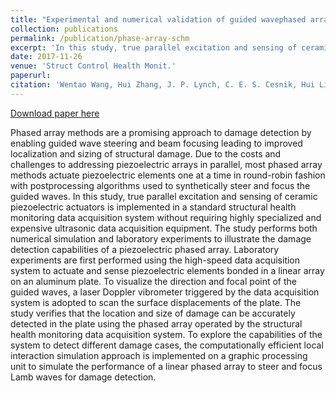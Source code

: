```yaml
---
title: "Experimental and numerical validation of guided wavephased arrays integrated within standard data acquisition systems for structural health monitoring"
collection: publications
permalink: /publication/phase-array-schm
excerpt: 'In this study, true parallel excitation and sensing of ceramic piezoelectric actuators is implemented in a standard structural health monitoring data acquisition system without requiring highly specialized and expensive ultrasonic data acquisition equipment.'
date: 2017-11-26
venue: 'Struct Control Health Monit.'
paperurl: 
citation: 'Wentao Wang, Hui Zhang, J. P. Lynch, C. E. S. Cesnik, Hui Li, “Experimental and numerical validation of guided wave phased arrays integrated within standard data acquisition systems for structural health monitoring”, Struct Control Health Monit (2018).'
---
```


[Download paper here](/files/papers/Wentao-et-al_2018_SCHM_phased_array.pdf)

Phased array methods are a promising approach to damage detection by enabling guided wave steering and beam focusing leading to improved localization and sizing of structural damage. Due to the costs and challenges to addressing piezoelectric arrays in parallel, most phased array methods actuate piezoelectric elements one at a time in round-robin fashion with postprocessing algorithms used to synthetically steer and focus the guided waves. In this study, true parallel excitation and sensing of ceramic piezoelectric actuators is implemented in a standard structural health monitoring data acquisition system without requiring highly specialized and expensive ultrasonic data acquisition equipment. The study performs both numerical simulation and laboratory experiments to illustrate the damage detection capabilities of a piezoelectric phased array. Laboratory experiments are first performed using the high-speed data acquisition system to actuate and sense piezoelectric elements bonded in a linear array on an aluminum plate. To visualize the direction and focal point of the guided waves, a laser Doppler vibrometer triggered by the data acquisition system is adopted to scan the surface displacements of the plate. The study verifies that the location and size of damage can be accurately detected in the plate using the phased array operated by the structural health monitoring data acquisition system. To explore the capabilities of the system to detect different damage cases, the computationally efficient local interaction simulation approach is implemented on a graphic processing unit to simulate the performance of a linear phased array to steer and focus Lamb waves for damage detection.

